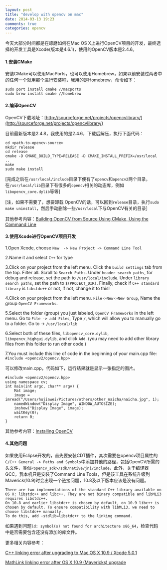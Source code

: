 ```yaml
---
layout: post
title: "develop with opencv on mac"
date: 2014-03-13 19:23
comments: true
categories: opencv
---
```


今天大部分时间都是在琢磨如何在Mac OS X上进行OpenCV项目的开发，最终选择的开发工具是Xcode(版本是4.6.1)，使用的OpenCV版本是2.4.6。

#### 1.安装CMake

安装CMake可以使用MacPorts，也可以使用Homebrew，如果以前安装过两者中的任何一个就用那个进行安装吧，我用的是Homebrew，命令如下：

```
sudo port install cmake //macports
sudo brew install cmake //homebrew
```

#### 2.编译OpenCV

OpenCV下载地址：[http://sourceforge.net/projects/opencvlibrary/](http://sourceforge.net/projects/opencvlibrary/)

目前最新版本是2.4.8，我使用的是2.4.6，下载后解压，执行下面代码：

```
cd <path-to-opencv-source>
mkdir release
cd release
cmake -D CMAKE_BUILD_TYPE=RELEASE -D CMAKE_INSTALL_PREFIX=/usr/local .. 
make
sudo make install
```
[完成之后在`/usr/local/include`目录下便有了`opencv`和`opencv2`两个目录，在`/usr/local/lib`目录下有很多的`opencv`相关的动态库，例如`libopencv_core.dylib`等等]

[注，如果不需要了，想要卸载 OpenCV的话，可以回到`release`目录，执行`sudo make uninstall`，然后手动删除一些`/usr/local`下与OpenCV有关的目录]

其他参考内容：[Building OpenCV from Source Using CMake, Using the Command Line](http://docs.opencv.org/trunk/doc/tutorials/introduction/linux_install/linux_install.html#linux-installation)


#### 3.使用Xcode进行OpenCV项目开发


1.Open Xcode, choose `New  -> New Project -> Command Line Tool`

2.Name it and select `C++` for type

3.Click on your project from the left menu. Click the `build settings` tab from the top. Filter all. Scroll to `Search Paths`. Under `header search paths`, for debug and release, set the path to `/usr/local/include`. Under `library search paths`, set the path to `$(PROJECT_DIR)`. Finally, check if `C++ standard library` is `libstdc++` or not, if not, change it to this!

4.Click on your project from the left menu. `File->New->New Group`, Name the group `OpenCV Frameworks`. 

5.Select the folder (group) you just labeled, `OpenCV Frameworks` in the left menu. Go to `File -> add Files`, Type `/`, which will allow you to manually go to a folder. Go to -> `/usr/local/lib`

6.Select both of these files, `libopencv_core.dylib`, `libopencv_highgui.dylib`, and click `Add`. (you may need to add other library files from this folder to run other code.)

7.You must include this line of code in the beginning of your main.cpp file:
`#include <opencv2/opencv.hpp>`

可以修改main.cpp，代码如下，运行结果就是显示一张指定的图片。

```
#include <opencv2/opencv.hpp>
using namespace cv;
int main(int argc, char** argv) {
	Mat image;
	image = imread("/Users/hujiawei/Pictures/others/other_naicha/naicha.jpg", 1);
    namedWindow("Display Image", WINDOW_AUTOSIZE);
	imshow("Display Image", image);
	waitKey(0);
	return 0;
}
```

其他参考内容：[Installing OpenCV](https://sites.google.com/site/learningopencv1/installing-opencv)


#### 4.其他问题

如果使用Eclipse开发的，首先要安装CDT插件，其次需要在opencv项目属性的`C/C++ General -> Paths and Symbols`中添加其他的路径，包括OpenCV所需的头文件，类似`<opencv_sdk>/sdk/native/jni/include`，此外，关于编译器GCC，我本机只是安装了Command Line Tools，但是该工具在系统升级到Maverick(10.9)时会出现一个链接问题，10.8及以下版本应该是没有问题。

```
There are two implementations of the standard C++ library available on OS X: libstdc++ and libc++. They are not binary compatible and libMLi3 requires libstdc++.
On 10.8 and earlier libstdc++ is chosen by default, on 10.9 libc++ is chosen by default. To ensure compatibility with libMLi3, we need to choose libstdc++ manually.
To do this, add -stdlib=libstdc++ to the linking command.
```

如果遇到问题`ld: symbol(s) not found for architecture x86_64`，检查代码中是否需要包含还没有添加的库文件。

更多相关内容参考：

[C++ linking error after upgrading to Mac OS X 10.9 / Xcode 5.0.1](http://stackoverflow.com/questions/19637164/c-linking-error-after-upgrading-to-mac-os-x-10-9-xcode-5-0-1)

[MathLink linking error after OS X 10.9 (Mavericks) upgrade](http://mathematica.stackexchange.com/questions/34692/mathlink-linking-error-after-os-x-10-9-mavericks-upgrade)

